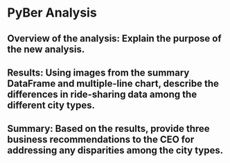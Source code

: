# PyBer Analysis

## Overview of the analysis: Explain the purpose of the new analysis.

## Results: Using images from the summary DataFrame and multiple-line chart, describe the differences in ride-sharing data among the different city types.

## Summary: Based on the results, provide three business recommendations to the CEO for addressing any disparities among the city types.
